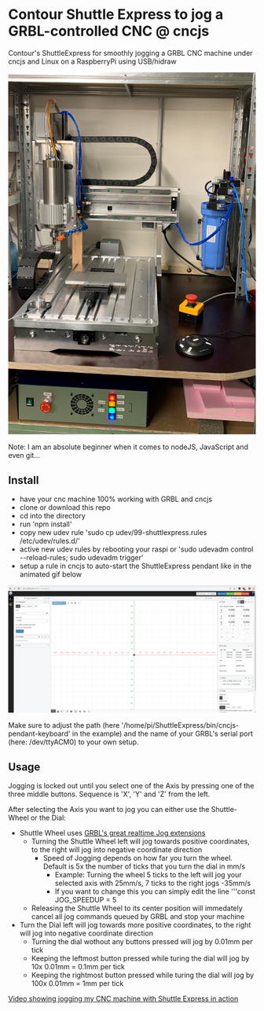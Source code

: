 # Contour Shuttle Express to jog a GRBL-controlled CNC @ cncjs
Contour's ShuttleExpress for smoothly jogging a GRBL CNC machine under cncjs and Linux on a RaspberryPi using USB/hidraw

![Image of CNC machine](https://github.com/Duffmann/ShuttleGRBL/blob/master/doc/Sorotec_CL04.jpg)

Note: I am an absolute beginner when it comes to nodeJS, JavaScript and even git...

## Install
- have your cnc machine 100% working with GRBL and cncjs
- clone or download this repo
- cd into the directory
- run 'npm install'
- copy new udev rule 'sudo cp udev/99-shuttlexpress.rules /etc/udev/rules.d/'
- active new udev rules by rebooting your raspi or 'sudo udevadm control --reload-rules; sudo udevadm trigger'
- setup a rule in cncjs to auto-start the ShuttleExpress pendant like in the animated gif below

![Adjust cncjs settings to auto-start ShuttleExpress pendant](https://github.com/Duffmann/ShuttleGRBL/blob/master/doc/cncjs_event_settings_for_ShuttleJog.gif)

Make sure to adjust the path (here '/home/pi/ShuttleExpress/bin/cncjs-pendant-keyboard' in the example) and the name of your GRBL's serial port (here: /dev/ttyACM0) to your own setup.

## Usage

Jogging is locked out until you select one of the Axis by pressing one of the three middle buttons. Sequence is 'X', 'Y' and 'Z' from the left.

After selecting the Axis you want to jog you can either use the Shuttle-Wheel or the Dial:
* Shuttle Wheel uses [GRBL's great realtime Jog extensions](https://github.com/gnea/grbl/wiki/Grbl-v1.1-Jogging)
  * Turning the Shuttle Wheel left will jog towards positive coordinates, to the right will jog into negative coordinate direction
    * Speed of Jogging depends on how far you turn the wheel. Default is 5x the number of ticks that you turn the dial in mm/s
      * Example: Turning the wheel 5 ticks to the left will jog your selected axis with 25mm/s, 7 ticks to the right jogs -35mm/s
      * If you want to change this you can simply edit the line '''const JOG_SPEEDUP = 5
  * Releasing the Shuttle Wheel to its center position will immedately cancel all jog commands queued by GRBL and stop your machine
* Turn the Dial left will jog towards more positive coordinates, to the right will jog into negative coordinate direction
  * Turning the dial wothout any buttons pressed will jog by 0.01mm per tick
  * Keeping the leftmost button pressed while turing the dial will jog by 10x 0.01mm = 0.1mm per tick
  * Keeping the rightmost button pressed while turing the dial will jog by 100x 0.01mm = 1mm per tick
    
[Video showing jogging my CNC machine with Shuttle Express in action](https://youtu.be/t8IjArDwbs0)
